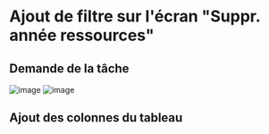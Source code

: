 # Ajout de filtre sur l'écran "Suppr. année ressources"

## Demande de la tâche

![image](https://github.com/MathisCastell/Stage2-Ajout-de-filtre-sur-l-cran-Suppr.-ann-e-ressources-/assets/148212506/3c6332e8-30f7-40ab-8e75-81bdbbb433ba)
![image](https://github.com/MathisCastell/Stage2-Ajout-de-filtre-sur-l-cran-Suppr.-ann-e-ressources-/assets/148212506/62fe4706-69f2-4678-b4de-cff0f89ba58b)

## Ajout des colonnes du tableau

